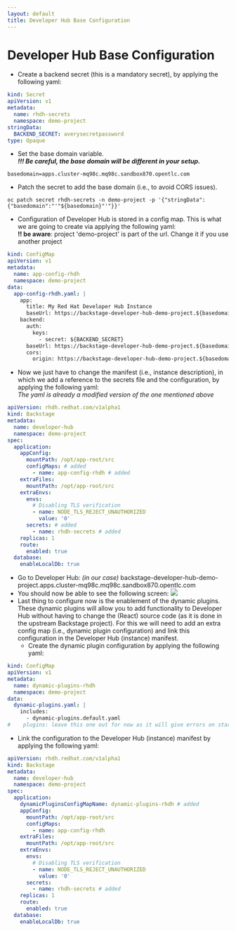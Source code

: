 ```yaml
---
layout: default
title: Developer Hub Base Configuration
---
```


# Developer Hub Base Configuration

* Create a backend secret (this is a mandatory secret), by applying the following yaml:
```yaml
kind: Secret
apiVersion: v1
metadata:
  name: rhdh-secrets
  namespace: demo-project
stringData:
  BACKEND_SECRET: averysecretpassword
type: Opaque
```
* Set the base domain variable.  
  **_!!! Be careful, the base domain will be different in your setup._**
```shell
basedomain=apps.cluster-mq98c.mq98c.sandbox870.opentlc.com
```
* Patch the secret to add the base domain (i.e., to avoid CORS issues).
```shell
oc patch secret rhdh-secrets -n demo-project -p '{"stringData":{"basedomain":"'"${basedomain}"'"}}'
```
* Configuration of Developer Hub is stored in a config map. This is what we are going to create via applying the following yaml:  
  **!! be aware**: project 'demo-project' is part of the url. Change it if you use another project
```yaml
kind: ConfigMap
apiVersion: v1
metadata:
  name: app-config-rhdh
  namespace: demo-project
data:
  app-config-rhdh.yaml: |
    app:
      title: My Red Hat Developer Hub Instance
      baseUrl: https://backstage-developer-hub-demo-project.${basedomain}
    backend:
      auth:
        keys:
          - secret: ${BACKEND_SECRET}
      baseUrl: https://backstage-developer-hub-demo-project.${basedomain}
      cors:
        origin: https://backstage-developer-hub-demo-project.${basedomain}
```
* Now we just have to change the manifest (i.e., instance description), in which we add a reference to the secrets file and the configuration, by applying the following yaml:  
  _The yaml is already a modified version of the one mentioned above_
```yaml
apiVersion: rhdh.redhat.com/v1alpha1
kind: Backstage
metadata:
  name: developer-hub
  namespace: demo-project
spec:
  application:
    appConfig:
      mountPath: /opt/app-root/src
      configMaps: # added
        - name: app-config-rhdh # added
    extraFiles:
      mountPath: /opt/app-root/src
    extraEnvs:
      envs:
        # Disabling TLS verification
        - name: NODE_TLS_REJECT_UNAUTHORIZED
          value: '0'
      secrets: # added
        - name: rhdh-secrets # added
    replicas: 1
    route:
      enabled: true
  database:
    enableLocalDb: true
```
* Go to Developer Hub: _(in our case)_ backstage-developer-hub-demo-project.apps.cluster-mq98c.mq98c.sandbox870.opentlc.com
* You should now be able to see the following screen:
  ![](images/login_screen_1.png "")
* Last thing to configure now is the enablement of the dynamic plugins. These dynamic plugins will allow you to add functionality
  to Developer Hub without having to change the (React) source code (as it is done in the upstream Backstage project). For this we will
  need to add an extra config map (i.e., dynamic plugin configuration) and link this configuration in the Developer Hub (instance) manifest.
    * Create the dynamic plugin configuration by applying the following yaml:
```yaml
kind: ConfigMap
apiVersion: v1
metadata:
  name: dynamic-plugins-rhdh
  namespace: demo-project
data:
  dynamic-plugins.yaml: |
    includes:
      - dynamic-plugins.default.yaml
#    plugins: leave this one out for now as it will give errors on startup (not needed at the moment anyway as we don't have plugins yet).
```
* Link the configuration to the Developer Hub (instance) manifest by applying the following yaml:
```yaml
apiVersion: rhdh.redhat.com/v1alpha1
kind: Backstage
metadata:
  name: developer-hub
  namespace: demo-project
spec:
  application:
    dynamicPluginsConfigMapName: dynamic-plugins-rhdh # added
    appConfig:
      mountPath: /opt/app-root/src
      configMaps: 
        - name: app-config-rhdh 
    extraFiles:
      mountPath: /opt/app-root/src
    extraEnvs:
      envs:
        # Disabling TLS verification
        - name: NODE_TLS_REJECT_UNAUTHORIZED
          value: '0'
      secrets: 
        - name: rhdh-secrets # added
    replicas: 1
    route:
      enabled: true
  database:
    enableLocalDb: true
```